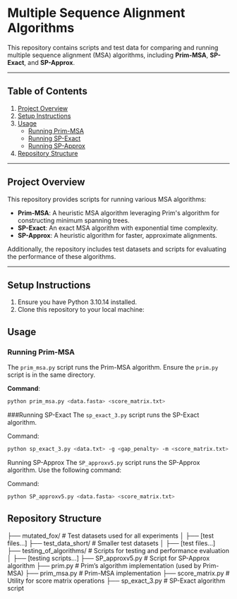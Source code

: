 # Multiple Sequence Alignment Algorithms

This repository contains scripts and test data for comparing and running multiple sequence alignment (MSA) algorithms, including **Prim-MSA**, **SP-Exact**, and **SP-Approx**.

---

## Table of Contents
1. [Project Overview](#project-overview)
2. [Setup Instructions](#setup-instructions)
3. [Usage](#usage)
   - [Running Prim-MSA](#running-prim-msa)
   - [Running SP-Exact](#running-sp-exact)
   - [Running SP-Approx](#running-sp-approx)
4. [Repository Structure](#repository-structure)

---

## Project Overview

This repository provides scripts for running various MSA algorithms:
- **Prim-MSA**: A heuristic MSA algorithm leveraging Prim's algorithm for constructing minimum spanning trees.
- **SP-Exact**: An exact MSA algorithm with exponential time complexity.
- **SP-Approx**: A heuristic algorithm for faster, approximate alignments.

Additionally, the repository includes test datasets and scripts for evaluating the performance of these algorithms.

---

## Setup Instructions

1. Ensure you have Python 3.10.14 installed.
2. Clone this repository to your local machine:


## Usage
### Running Prim-MSA
The `prim_msa.py` script runs the Prim-MSA algorithm. Ensure the `prim.py` script is in the same directory.

**Command**:
```bash
python prim_msa.py <data.fasta> <score_matrix.txt>
```
###Running SP-Exact
The `sp_exact_3.py` script runs the SP-Exact algorithm.

Command:
```bash
python sp_exact_3.py <data.txt> -g <gap_penalty> -m <score_matrix.txt>
```
Running SP-Approx
The `SP_approxv5.py` script runs the SP-Approx algorithm. Use the following command:

Command:
```bash
python SP_approxv5.py <data.fasta> <score_matrix.txt>
```

## Repository Structure

├── mutated_fox/               # Test datasets used for all experiments
│   ├── [test files...]
├── test_data_short/           # Smaller test datasets
│   ├── [test files...]
├── testing_of_algorithms/     # Scripts for testing and performance evaluation
│   ├── [testing scripts...]
├── SP_approxv5.py             # Script for SP-Approx algorithm
├── prim.py                    # Prim’s algorithm implementation (used by Prim-MSA)
├── prim_msa.py                # Prim-MSA implementation
├── score_matrix.py            # Utility for score matrix operations
├── sp_exact_3.py              # SP-Exact algorithm script
















